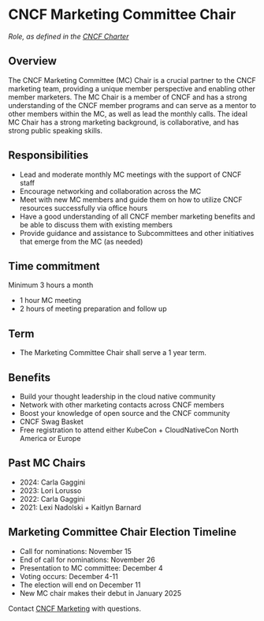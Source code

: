 # CNCF Marketing Committee Chair #

*Role, as defined in the [CNCF Charter](https://github.com/cncf/foundation/blob/master/charter.md#10-marketing-committee)*

## Overview ##

The CNCF Marketing Committee (MC) Chair is a crucial partner to the CNCF marketing team, providing a unique member perspective and enabling other member marketers. 
The MC Chair is a member of CNCF and has a strong understanding of the CNCF member programs and can serve as a mentor to other members within the MC, as well as lead the monthly calls. 
The ideal MC Chair has a strong marketing background, is collaborative, and has strong public speaking skills. 

## Responsibilities ##

* Lead and moderate monthly MC meetings with the support of CNCF staff
* Encourage networking and collaboration across the MC
* Meet with new MC members and guide them on how to utilize CNCF resources successfully via office hours
* Have a good understanding of all CNCF member marketing benefits and be able to discuss them with existing members
* Provide guidance and assistance to Subcommittees and other initiatives that emerge from the MC (as needed)

## Time commitment ##

Minimum 3 hours a month
* 1 hour MC meeting
* 2 hours of meeting preparation and follow up

## Term ##

* The Marketing Committee Chair shall serve a 1 year term.

## Benefits ##

* Build your thought leadership in the cloud native community
* Network with other marketing contacts across CNCF members
* Boost your knowledge of open source and the CNCF community
* CNCF Swag Basket
* Free registration to attend either KubeCon + CloudNativeCon North America or Europe

## Past MC Chairs ##

* 2024: Carla Gaggini
* 2023: Lori Lorusso
* 2022: Carla Gaggini
* 2021: Lexi Nadolski + Kaitlyn Barnard

## Marketing Committee Chair Election Timeline ##

* Call for nominations: November 15
* End of call for nominations: November 26
* Presentation to MC committee: December 4
* Voting occurs: December 4-11
* The election will end on December 11
* New MC chair makes their debut in January 2025

Contact [CNCF Marketing](marketingteam@cncf.io) with questions. 
